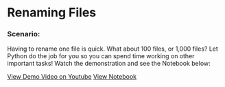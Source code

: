 # Renaming Files

### Scenario:

Having to rename one file is quick. What about 100 files, or 1,000 files? Let Python do the job for you so you can spend time working on other important tasks! Watch the demonstration and see the Notebook below:

[View Demo Video on Youtube](https://youtu.be/wucPGhtN77U)
[View Notebook](https://nbviewer.org/gist/bennisyiu/6b8dd7174fdd305ad91d99731c4fb662)

